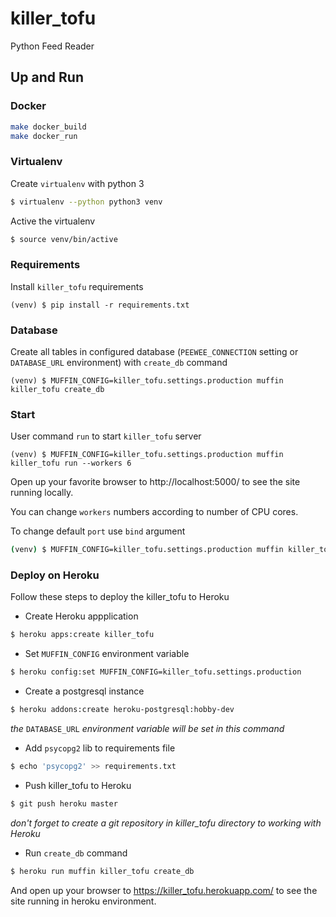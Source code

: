 # killer_tofu
Python Feed Reader

## Up and Run
### Docker
```bash
make docker_build
make docker_run
```
### Virtualenv
Create `virtualenv` with python 3
```bash
$ virtualenv --python python3 venv
```
Active the virtualenv
```bash
$ source venv/bin/active
```
### Requirements
Install `killer_tofu` requirements
```base
(venv) $ pip install -r requirements.txt
```
### Database
Create all tables in configured database (`PEEWEE_CONNECTION` setting or `DATABASE_URL` environment) with `create_db` command
```base
(venv) $ MUFFIN_CONFIG=killer_tofu.settings.production muffin killer_tofu create_db
```
### Start
User command `run` to start `killer_tofu` server
```base
(venv) $ MUFFIN_CONFIG=killer_tofu.settings.production muffin killer_tofu run --workers 6
```
Open up your favorite browser to http://localhost:5000/ to see the site running locally.

You can change `workers` numbers according to number of CPU cores.

To change default `port` use `bind` argument
```bash
(venv) $ MUFFIN_CONFIG=killer_tofu.settings.production muffin killer_tofu run --bind 0.0.0.0:8000
```

### Deploy on Heroku
Follow these steps to deploy the killer_tofu to Heroku
* Create Heroku appplication
```bash
$ heroku apps:create killer_tofu
```
* Set `MUFFIN_CONFIG` environment variable
```bash
$ heroku config:set MUFFIN_CONFIG=killer_tofu.settings.production
```
* Create a postgresql instance
```bash
$ heroku addons:create heroku-postgresql:hobby-dev
```
_the_ `DATABASE_URL` _environment variable will be set in this command_

* Add `psycopg2` lib to requirements file
```bash
$ echo 'psycopg2' >> requirements.txt
```
* Push killer_tofu to Heroku
```bash
$ git push heroku master
```
_don't forget to create a git repository in killer_tofu directory to working with Heroku_

* Run `create_db` command
```bash
$ heroku run muffin killer_tofu create_db
```
And open up your browser to https://killer_tofu.herokuapp.com/ to see the site running in heroku environment.
